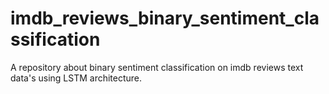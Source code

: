 # imdb_reviews_binary_sentiment_classification
A repository about binary sentiment classification on imdb reviews text data's using LSTM architecture.   
